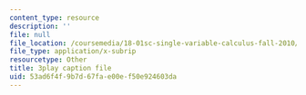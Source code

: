 ```yaml
---
content_type: resource
description: ''
file: null
file_location: /coursemedia/18-01sc-single-variable-calculus-fall-2010/53ad6f4f9b7d67fae00ef50e924603da_1cejTnuMo1Y.srt
file_type: application/x-subrip
resourcetype: Other
title: 3play caption file
uid: 53ad6f4f-9b7d-67fa-e00e-f50e924603da
---
```


